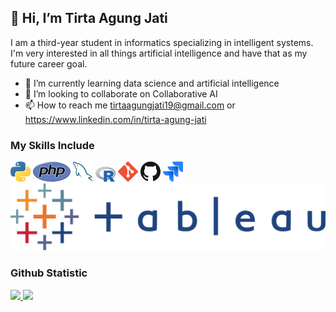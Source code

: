## 👋 Hi, I’m Tirta Agung Jati

I am a third-year student in informatics specializing in intelligent systems. I'm very interested in all things artificial intelligence and have that as my future career goal.

- 🌱 I’m currently learning data science and artificial intelligence
- 💬 I’m looking to collaborate on Collaborative AI
- 📫 How to reach me tirtaagungjati19@gmail.com or https://www.linkedin.com/in/tirta-agung-jati 

### My Skills Include
<a href="https://www.python.org/" title="Python"><img src="icons/python.png" /></a>
<a href="https://www.php.net/" title="PHP"><img src="icons/php.png" /></a>
<a href="https://www.mysql.com/" title="MySQL"><img src="icons/mysql.png" /></a>
<a href="https://www.r-project.org/" title="R"><img src="icons/r-lang.png" /></a>
<a href="https://git-scm.com/" title="Git"><img src="icons/git.png" /></a>
<a href="https://github.com/" title="GitHub"><img src="icons/github.png" /></a>
<a href="https://atlassian.com/" title="Jira"><img src="icons/jira.png" /></a>
<a href="https://tableau.com/" title="Tableau"><img src="icons/tableau.png" /></a>

### Github Statistic
<p align="left">
<a href="https://github.com/dimasmds">
  <img height="180em" src="https://github-readme-stats-eight-theta.vercel.app/api?username=tirtaagungjati&show_icons=true&theme=algolia&include_all_commits=true&count_private=true"/>
  <img height="180em" src="https://github-readme-stats-eight-theta.vercel.app/api/top-langs/?username=tirtaagungjati&layout=compact&langs_count=8&theme=algolia"/>
</a>
</p>

<!---
tirtaagungjati/tirtaagungjati is a ✨ special ✨ repository because its `README.md` (this file) appears on your GitHub profile.
You can click the Preview link to take a look at your changes.
--->
